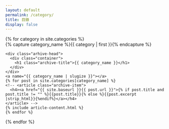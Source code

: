 ```yaml
---
layout: default
permalink: /category/
title: 目錄
display: false
---
```



<div id="archives" id="#{{ category_name | slugize }}">
{% for category in site.categories %}
  <div class="archive-group">
    {% capture category_name %}{{ category | first }}{% endcapture %}

    <div class="arhive-head">
      <div class="container">
        <h1 class="archive-title">{{ category_name }}</h1>
      </div>
    </div>
    <a name="{{ category_name | slugize }}"></a>
    {% for post in site.categories[category_name] %}
    <!-- <article class="archive-item">
      <h4><a href="{{ site.baseurl }}{{ post.url }}">{% if post.title and post.title != "" %}{{post.title}}{% else %}{{post.excerpt |strip_html}}{%endif%}</a></h4>
    </article> -->
    {% include article-content.html %}
    {% endfor %}
  </div>
{% endfor %}
</div>